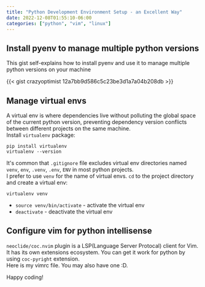 ```yaml
---
title: "Python Development Environment Setup - an Excellent Way"
date: 2022-12-08T01:55:10-06:00
categories: ["python", "vim", "linux"]
---
```


## Install pyenv to manage multiple python versions

This gist self-explains how to install pyenv and use it to manage multiple python versions on your machine  

{{< gist crazyoptimist 12a7bb9d586c5c23be3d1a7a04b208db >}}

## Manage virtual envs

A virtual env is where dependencies live without polluting the global space of the current python version, preventing dependency version conflicts between different projects on the same machine.  
Install `virtualenv` package:

```
pip install virtualenv
virtualenv --version
```

It's common that `.gitignore` file excludes virtual env directories named `venv`, `env`, `.venv`, `.env`, `ENV` in most python projects.  
I prefer to use `venv` for the name of virtual envs. `cd` to the project directory and create a virtual env:

```
virtualenv venv
```

- `source venv/bin/activate` - activate the virtual env
- `deactivate` - deactivate the virtual env

## Configure vim for python intellisense

`neoclide/coc.nvim` plugin is a LSP(Language Server Protocal) client for Vim. It has its own extensions ecosystem. You can get it work for python by using `coc-pyright` extension.  
Here is my vimrc file. You may also have one :D.  

Happy coding!
